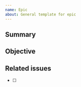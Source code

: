 ```yaml
---
name: Epic
about: General template for epic
---
```


## Summary

## Objective

## Related issues

- [ ]
